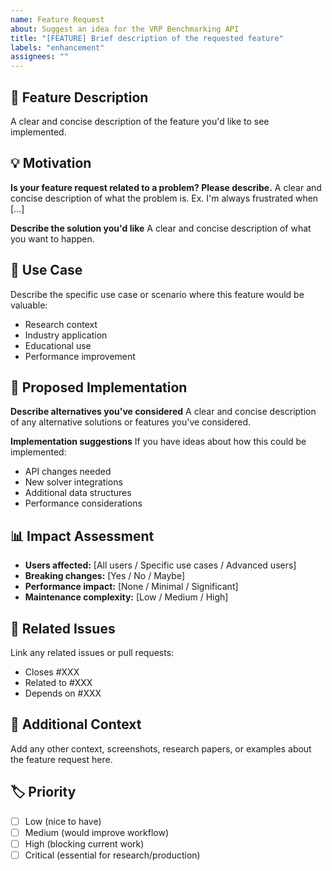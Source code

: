 ```yaml
---
name: Feature Request
about: Suggest an idea for the VRP Benchmarking API
title: "[FEATURE] Brief description of the requested feature"
labels: "enhancement"
assignees: ""
---
```


## 🚀 Feature Description

A clear and concise description of the feature you'd like to see implemented.

## 💡 Motivation

**Is your feature request related to a problem? Please describe.**
A clear and concise description of what the problem is. Ex. I'm always frustrated when [...]

**Describe the solution you'd like**
A clear and concise description of what you want to happen.

## 🎯 Use Case

Describe the specific use case or scenario where this feature would be valuable:

- Research context
- Industry application
- Educational use
- Performance improvement

## 🔧 Proposed Implementation

**Describe alternatives you've considered**
A clear and concise description of any alternative solutions or features you've considered.

**Implementation suggestions**
If you have ideas about how this could be implemented:

- API changes needed
- New solver integrations
- Additional data structures
- Performance considerations

## 📊 Impact Assessment

- **Users affected:** [All users / Specific use cases / Advanced users]
- **Breaking changes:** [Yes / No / Maybe]
- **Performance impact:** [None / Minimal / Significant]
- **Maintenance complexity:** [Low / Medium / High]

## 🔗 Related Issues

Link any related issues or pull requests:

- Closes #XXX
- Related to #XXX
- Depends on #XXX

## 📝 Additional Context

Add any other context, screenshots, research papers, or examples about the feature request here.

## 🏷️ Priority

- [ ] Low (nice to have)
- [ ] Medium (would improve workflow)
- [ ] High (blocking current work)
- [ ] Critical (essential for research/production)
